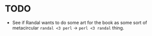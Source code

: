 # TODO

- See if Randal wants to do some art for the book as some sort of metacircular `randal <3 perl` → `perl <3 randal` thing.
